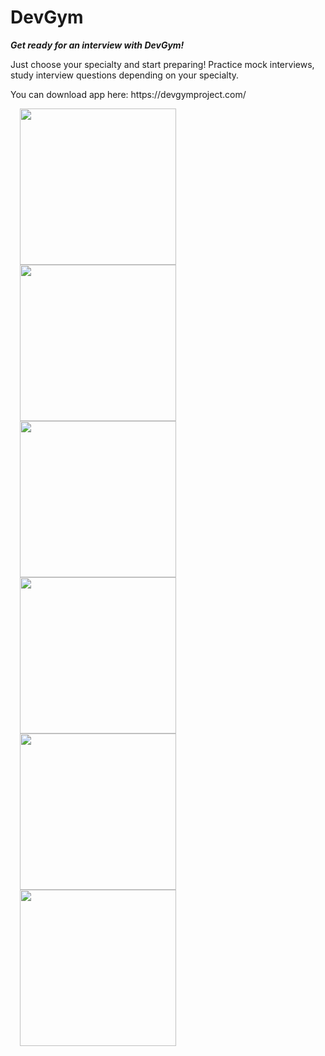 # DevGym

***Get ready for an interview with DevGym!***
<p>Just choose your specialty and start preparing! Practice mock interviews, study interview questions depending on your specialty.</p>
You can download app here: https://devgymproject.com/
<p></p>
<p><img src="https://github.com/VeselinaZatchepina/dev-gym-public/assets/16818608/bf01829d-6a05-43a5-aa9f-59d4eba2d97a" width="250px" hspace="15"/><img src="https://github.com/VeselinaZatchepina/dev-gym-public/assets/16818608/0f8a0329-3b49-46b8-9297-a2443f795fe3" width="250px" hspace="15"/><img src="https://github.com/VeselinaZatchepina/dev-gym-public/assets/16818608/96524f59-73fa-44bc-b85b-dbe683099fba" width="250px" hspace="15"/><img src="https://github.com/VeselinaZatchepina/dev-gym-public/assets/16818608/4bf04026-033e-4038-94de-08ef8a4d5965" width="250px" hspace="15"/><img src="https://github.com/VeselinaZatchepina/dev-gym-public/assets/16818608/8a948752-15d6-4c2d-babe-951e012c4a61" width="250px" hspace="15"/><img src="https://github.com/VeselinaZatchepina/dev-gym-public/assets/16818608/1fc18266-6a4d-46ad-a742-412a7bfb9f6d" width="250px" hspace="15"/></p>

